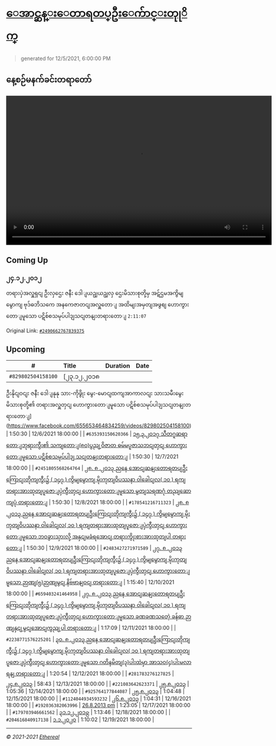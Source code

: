 # [ေအာင္ဆန္းေတာရတပ္ဦးေက်ာင္းတုုိက္](https://www.facebook.com/655653464834259)

> generated for 12/5/2021, 6:00:00 PM

## နေ့စဉ်မနက်ခင်းတရာတော်

<video type="video/mp4" src="https://storage.googleapis.com/mogok-aungsan.appspot.com/public/dhamma/videos/output.mp4" width="720" height="405" preload="auto" controls></video>

## Coming Up

### ၂၄.၁၂.၂၀၁၂
တရားပှဲအလှူရှငျ ဦးလှဌေး ဇနီး ဒေါျယဥျယဥျလှ ဌေးမိသားစုတို့မှ 
အဋ်ဌမအကွိမျမွောကျ ဗုဒ်ဓဘိသကေ အနကေဇာတငျအလှူတောျ
အထိမျးအမှတျအဖွစျ ဟောကွားတောျမူသော ပဋိစ်စသမုပ်ပါဒျသငျတနျးတရားတောျ `2:11:07`

Original Link: [`#2490662767839375`](https://www.facebook.com/655653464834259/videos/2490662767839375)

## Upcoming

| # | Title | Duration | Date |
|:-----:|:------|---------:|-------------:|
| `#829802504158100` | [၂၃.၁၂.၂၀၁၈
ဦးနိုငျဝငျး ဇနီး ဒေါျနုနု သား-ကိုဖွိုး မွေး-မောငျထကျအာကာလငျး
သားသမီးမွေးမိသားစုတို့၏ တရားအလှူတှငျ
ဟောကွားတောျမူသော ပဋိစ်စသမုပ်ပါဒျသငျတနျးတရားတောျ](https://www.facebook.com/655653464834259/videos/829802504158100) | 1:50:30 | 12/6/2021 18:00:00 |
| `#635393150620366` | [၁၅.၃.၂၀၁၇
သီတဂူဆရာတောျဘုရားကွီး၏ သကျတောျ(၈၀)ပွညျ့ဝိဇာတ ဓမ်မပူဇာသဘငျတှငျ ဟောကွားတောျမူသော
ပဋိစ်စသမုပ်ပါဒျ သငျတနျးတရားတောျ](https://www.facebook.com/655653464834259/videos/635393150620366) | 1:50:30 | 12/7/2021 18:00:00 |
| `#2451805568264764` | [၂၈. ၈ .၂၀၁၃ ညနေ အောငျဆနျးတောရတပျဦးကြောငျးတိုကျကွီး၌ ( ၁၄၇ ) ကွိမျမွောကျ မိုးကုတျဝိပဿနာ ဝါခေါငျလ( ၁၀ ) ရကျတရားအားထုတျပူဇောျပှဲကွီးတှငျ ဟောကွားတောျမူသော မွတျသရဏဂုံ တညျဆောကျပုံ တရားတောျ](https://www.facebook.com/655653464834259/videos/2451805568264764) | 1:50:30 | 12/8/2021 18:00:00 |
| `#178541216711323` | [၂၈. ၈ .၂၀၁၃ ညနေ အောငျဆနျးတောရတပျဦးကြောငျးတိုကျကွီး၌ ( ၁၄၇ ) ကွိမျမွောကျ မိုးကုတျဝိပဿနာ ဝါခေါငျလ( ၁၀ ) ရကျတရားအားထုတျပူဇောျပှဲကွီးတှငျ ဟောကွားတောျမူသော ဘဝခွားသှားလို့ အနှငျမခံရအောငျ တရားကွိုးစားအားထုတျပါ တရားတောျ](https://www.facebook.com/655653464834259/videos/178541216711323) | 1:50:30 | 12/9/2021 18:00:00 |
| `#2483427271971589` | [၂၇. ၈ .၂၀၁၃ ညနေ အောငျဆနျးတောရတပျဦးကြောငျးတိုကျကွီး၌ ( ၁၄၇ ) ကွိမျမွောကျ မိုးကုတျဝိပဿနာ ဝါခေါငျလ( ၁၀ ) ရကျတရားအားထုတျပူဇောျပှဲကွီးတှငျ ဟောကွားတောျမူသော ဉာဏျ(၅)ဉာဏျမွငျ နိဗ်ဗာနျဝငျ တရားတောျ](https://www.facebook.com/655653464834259/videos/2483427271971589) | 1:15:40 | 12/10/2021 18:00:00 |
| `#659403241464958` | [၂၇. ၈ .၂၀၁၃ ညနေ အောငျဆနျးတောရတပျဦးကြောငျးတိုကျကွီး၌ ( ၁၄၇ ) ကွိမျမွောကျ မိုးကုတျဝိပဿနာ ဝါခေါငျလ( ၁၀ ) ရကျတရားအားထုတျပူဇောျပှဲကွီးတှငျ ဟောကွားတောျမူသော ခဏခဏသတေဲ့ ခန်ဓာ ဉာဏျနှငျ့မွငျအောငျကွညျ့ပါ တရားတောျ](https://www.facebook.com/655653464834259/videos/659403241464958) | 1:17:09 | 12/11/2021 18:00:00 |
| `#2238771576225201` | [၃၀. ၈ .၂၀၁၃ ညနေ အောငျဆနျးတောရတပျဦးကြောငျးတိုကျကွီး၌ ( ၁၄၇ ) ကွိမျမွောကျ မိုးကုတျဝိပဿနာ ဝါခေါငျလ( ၁၀ ) ရကျတရားအားထုတျပူဇောျပှဲကွီးတှငျ ဟောကွားတောျမူသော ဂတိနမိတျ(၃)ပါးထဲမှာ အာသဝ(၄)ပါးမလာရနျ တရားတောျ](https://www.facebook.com/655653464834259/videos/2238771576225201) | 1:20:54 | 12/12/2021 18:00:00 |
| `#281783276127825` | [၂၄.၈.၂၀၁၃](https://www.facebook.com/655653464834259/videos/281783276127825) | 58:43 | 12/13/2021 18:00:00 |
| `#221083642623371` | [၂၅.၈.၂၀၁၃](https://www.facebook.com/655653464834259/videos/221083642623371) | 1:05:36 | 12/14/2021 18:00:00 |
| `#925764177844087` | [၂၅.၈.၂၀၁၃](https://www.facebook.com/655653464834259/videos/925764177844087) | 1:04:48 | 12/15/2021 18:00:00 |
| `#1124044934593232` | [၂၆.၈.၂၀၁၃](https://www.facebook.com/655653464834259/videos/1124044934593232) | 1:04:31 | 12/16/2021 18:00:00 |
| `#192036382063996` | [26.8.2013 pm](https://www.facebook.com/655653464834259/videos/192036382063996) | 1:23:05 | 12/17/2021 18:00:00 |
| `#179703946661562` | [၃၁.၁၂.၂၀၁၉](https://www.facebook.com/655653464834259/videos/179703946661562) | 1:13:46 | 12/18/2021 18:00:00 |
| `#204616840917138` | [၁.၁.၂၀၂၀](https://www.facebook.com/655653464834259/videos/204616840917138) | 1:10:02 | 12/19/2021 18:00:00 |

---

_&copy; 2021-2021 [Ethereal](https://github.com/etherealtech)_